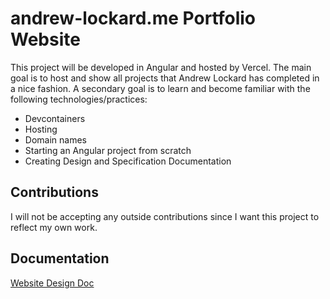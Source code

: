 # andrew-lockard.me Portfolio Website

This project will be developed in Angular and hosted by Vercel. The main goal is to host and show all projects that Andrew Lockard has completed in a nice fashion. A secondary goal is to learn and become familiar with the following technologies/practices: 
- Devcontainers
- Hosting
- Domain names
- Starting an Angular project from scratch
- Creating Design and Specification Documentation

## Contributions

I will not be accepting any outside contributions since I want this project to reflect my own work.

## Documentation

[Website Design Doc](docs/design-doc.md)

